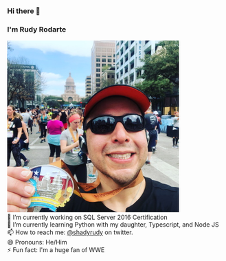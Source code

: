 ### Hi there 👋
### I'm Rudy Rodarte
![After the 2020 Austin Half Marathon](https://github.com/shadyrudy/shadyrudy/blob/master/images/2020_Post_Marathon.jpg)  
🔭 I’m currently working on SQL Server 2016 Certification  
🌱 I’m currently learning Python with my daughter, Typescript, and Node JS  
📫 How to reach me: [@shadyrudy](http://www.twitter.com/shadyrudy) on twitter.  
😄 Pronouns: He/Him  
⚡ Fun fact: I'm a huge fan of WWE  
<!--
**shadyrudy/shadyrudy** is a ✨ _special_ ✨ repository because its `README.md` (this file) appears on your GitHub profile.

Here are some ideas to get you started:

- 🔭 I’m currently working on SQL Server 2016 Certification
- 🌱 I’m currently learning Typescript, Node JS, and Python with my daughter
- 👯 I’m looking to collaborate on ...
- 🤔 I’m looking for help with ...
- 💬 Ask me about SQL Server
- 📫 How to reach me: [@shadyrudy](http://www.twitter.com/shadyrudy) on twitter.

- 😄 Pronouns: He/Him
- ⚡ Fun fact: ...
-->
